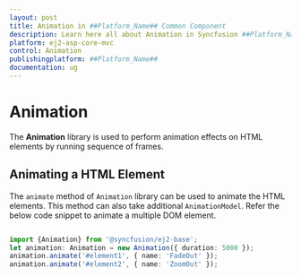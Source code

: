 ```yaml
---
layout: post
title: Animation in ##Platform_Name## Common Component
description: Learn here all about Animation in Syncfusion ##Platform_Name## Common component and more.
platform: ej2-asp-core-mvc
control: Animation
publishingplatform: ##Platform_Name##
documentation: ug
---
```


# Animation

The **Animation** library is used to perform animation effects on HTML elements by running sequence of frames.

## Animating a HTML Element

The `animate` method of `Animation` library can be used to animate the HTML elements. This method can also take additional `AnimationModel`. Refer the below code snippet to animate a multiple DOM element.

```typescript

import {Animation} from '@syncfusion/ej2-base';
let animation: Animation = new Animation({ duration: 5000 });
animation.animate('#element1', { name: 'FadeOut' });
animation.animate('#element2', { name: 'ZoomOut' });
```